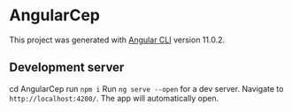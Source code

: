 # AngularCep

This project was generated with [Angular CLI](https://github.com/angular/angular-cli) version 11.0.2.

## Development server

cd AngularCep
run `npm i`
Run `ng serve --open` for a dev server. Navigate to `http://localhost:4200/`. The app will automatically open.
